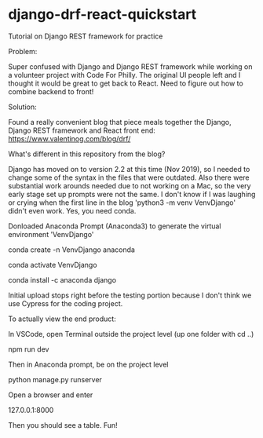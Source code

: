 # django-drf-react-quickstart
Tutorial on Django REST framework for practice


Problem:

Super confused with Django and Django REST framework while working on a volunteer project with Code For Philly.
The original UI people left and I thought it would be great to get back to React. Need to figure out how to combine backend to front!


Solution:

Found a really convenient blog that piece meals together the Django, Django REST framework and React front end:
https://www.valentinog.com/blog/drf/


What's different in this repository from the blog?

Django has moved on to version 2.2 at this time (Nov 2019), so I needed to change some of the syntax in the files that were outdated.
Also there were substantial work arounds needed due to not working on a Mac, so the very early stage set up prompts were not the same.
I don't know if I was laughing or crying when the first line in the blog 'python3 -m venv VenvDjango' didn't even work. Yes, you need conda.


Donloaded Anaconda Prompt (Anaconda3) to generate the virtual environment 'VenvDjango'


conda create -n VenvDjango anaconda

conda activate VenvDjango

conda install -c anaconda django



Initial upload stops right before the testing portion because I don't think we use Cypress for the coding project.


To actually view the end product:


In VSCode, open Terminal outside the project level (up one folder with cd ..)

npm run dev

Then in Anaconda prompt, be on the project level

python manage.py runserver

Open a browser and enter

127.0.0.1:8000

Then you should see a table. Fun!








